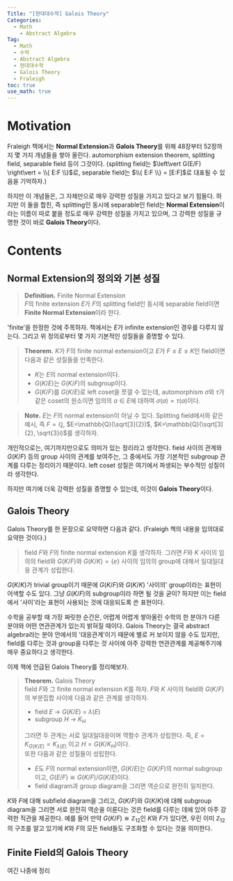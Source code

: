 ```yaml
---
Title: "[현대대수학] Galois Theory"
Categories:
  - Math
    - Abstract Algebra
Tag:
  - Math
  - 수학
  - Abstract Algebra
  - 현대대수학
  - Galois Theory
  - Fraleigh
toc: true
use_math: true
---
```


# Motivation

Fraleigh 책에서는 **Normal Extension**과 **Galois Theory**를 위해 48장부터 52장까지 몇 가지 개념들을 쌓아 올린다. automorphism extension theorem, splitting field, separable field 등이 그것이다. (splitting field는 $\left\vert G(E/F) \right\vert = \\{ E:F \\}$로, separable field는 $\\{ E:F \\} = [E:F]$로 대표될 수 있음을 기억하자.)

하지만 이 개념들은, 그 자체만으로 매우 강력한 성질을 가지고 있다고 보기 힘들다. 하지만 이 둘을 합친, 즉 splitting인 동시에 separable인 field는 **Normal Extension**이라는 이름이 따로 붙을 정도로 매우 강력한 성질을 가지고 있으며, 그 강력한 성질을 규명한 것이 바로 **Galois Theory**이다.

# Contents

## Normal Extension의 정의와 기본 성질

> **Definition.** Finite Normal Extension  
> $F$의 finite extension $E$가 $F$의 splitting field인 동시에 separable field이면 **Finite Normal Extension**이라 한다.

'finite'을 한정한 것에 주목하자. 책에서는 $E$가 infinite extension인 경우를 다루지 않는다. 그리고 위 정의로부터 몇 가지 기본적인 성질들을 증명할 수 있다.

> **Theorem.**
> $K$가 $F$의 finite normal extension이고 $E$가 $F \le E \le K$인 field이면 다음과 같은 성질들을 만족한다.
> - $K$는 $E$의 normal extension이다.
> - $G(K/E)$는 $G(K/F)$의 subgroup이다.
> - $G(K/F)$를 $G(K/E)$로 left coset을 쪼갤 수 있는데, automorphism $\sigma$와 $\tau$가 같은 coset의 원소이면 임의의 $a \in E$에 대하여 $\sigma(a) = \tau(a)$이다.

> **Note.** $E$는 $F$의 normal extension이 아닐 수 있다. Splitting field에서와 같은 예시, 즉 $F = \mathbb{Q}$, $E=\mathbb{Q}(\sqrt[3]{2})$, $K=\mathbb{Q}(\sqrt[3]{2}, \sqrt{3}i)$를 생각하자.

개인적으로는, 여기까지만으로도 의미가 있는 정리라고 생각한다. field 사이의 관계와 $G(K/F)$ 등의 group 사이의 관계를 보여주는, 그 중에서도 가장 기본적인 subgroup 관계를 다루는 정리이기 때문이다. left coset 성질은 여기에서 파생되는 부수적인 성질이라 생각한다.

하지만 여기에 더욱 강력한 성질을 증명할 수 있는데, 이것이 **Galois Theory**이다.

## Galois Theory

Galois Theory를 한 문장으로 요약하면 다음과 같다. (Fraleigh 책의 내용을 임의대로 요약한 것이다.)
> field $F$와 $F$의 finite normal extension $K$를 생각하자. 그러면 $F$와 $K$ 사이의 임의의 field와 $G(K/F)$와 $G(K/K)=\left\{ e \right\}$ 사이의 임의의 group에 대해서 일대일대응 관계가 성립한다.

$G(K/K)$가 trivial group이기 때문에 $G(K/F)$와 $G(K/K)$ '사이의' group이라는 표현이 어색할 수도 있다. 그냥 $G(K/F)$의 subgroup이라 하면 될 것을 굳이? 하지만 이는 field에서 '사이'라는 표현이 사용되는 것에 대응되도록 쓴 표현이다.

수학을 공부할 때 가장 짜릿한 순간은, 어렵게 어렵게 쌓아올린 수학의 한 분야가 다른 분야와 어떤 연관관계가 있는지 밝혀질 때이다. Galois Theory는 결국 abstract algebra라는 분야 안에서의 '대응관계'이기 때문에 별로 커 보이지 않을 수도 있지만, field를 다루는 것과 group을 다루는 것 사이에 아주 강력한 연관관계를 제공해주기에 매우 중요하다고 생각한다. 

이제 책에 언급된 Galois Theory를 정리해보자.

> **Theorem.** Galois Theory  
> field $F$와 그 finite normal extension $K$를 하자. $F$와 $K$ 사이의 field와 $G(K/F)$의 부분집합 사이에 다음과 같은 관계를 생각하자.
> - field $E$ -> $G(K/E)$ = $\lambda(E)$
> - subgroup $H$ -> $K_{H}$
> 
> 그러면 두 관계는 서로 일대일대응이며 역함수 관계가 성립한다. 즉, $E = K_{G(K/E)} = K_{\lambda(E)}$ 이고 $H = G(K/K_{H})$이다.  
> 또한 다음과 같은 성질들이 성립한다.
> - $E$도 $F$의 normal extension이면, $G(K/E)$는 $G(K/F)$의 normal subgroup이고, $G(E/F) \cong G(K/F) / G(K/E)$이다.
> - field diagram과 group diagram을 그리면 역순으로 완전히 일치한다.

$K$와 $F$에 대해 subfield diagram을 그리고, $G(K/F)$와 $G(K/K)$에 대해 subgroup diagram을 그리면 서로 완전히 역순을 이룬다는 것은 field를 다루는 데에 있어 아주 강력한 직관을 제공한다. 예를 들어 만약 $G(K/F) \cong \mathbb{Z}_{12}$인 $K$와 $F$가 있다면, 우린 이미 $\mathbb{Z}_{12}$의 구조를 알고 있기에 $K$와 $F$의 모든 field들도 구조화할 수 있다는 것을 의미한다.

## Finite Field의 Galois Theory

여긴 나중에 정리